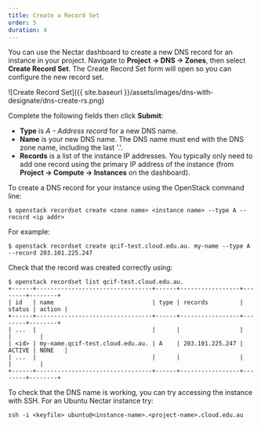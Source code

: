 ```yaml
---
title: Create a Record Set
order: 5
duration: 4
---
```


You can use the Nectar dashboard to create a new DNS record for an instance in
your project. Navigate to **Project -> DNS -> Zones**, then select **Create
Record Set**. The Create Record Set form will open so you can configure the new
record set.

![Create Record Set]({{ site.baseurl }}/assets/images/dns-with-designate/dns-create-rs.png)

Complete the following fields then click **Submit**:
- **Type** is *A - Address record* for a new DNS name.
- **Name** is your new DNS name. The DNS name must end with the DNS zone name,
  including the last '.'.
- **Records** is a list of the instance IP addresses. You typically only need
  to add one record using the primary IP address of the instance (from
  **Project -> Compute -> Instances** on the dashboard).

To create a DNS record for your instance using the OpenStack command line:

```
$ openstack recordset create <zone name> <instance name> --type A --record <ip addr>

```

For example:

```
$ openstack recordset create qcif-test.cloud.edu.au. my-name --type A --record 203.101.225.247
```

Check that the record was created correctly using:

```
$ openstack recordset list qcif-test.cloud.edu.au.
+------+---------------------------------+------+-----------------+--------+--------+
| id   | name                            | type | records         | status | action |
+------+---------------------------------+------+-----------------+--------+--------+
| ...  |                                 |      |                 |        |        |
| <id> | my-name.qcif-test.cloud.edu.au. | A    | 203.101.225.247 | ACTIVE | NONE   |
| ...  |                                 |      |                 |        |        |
+------+---------------------------------+------+-----------------+--------+--------+
```

To check that the DNS name is working, you can try accessing the instance with
SSH. For an Ubuntu Nectar instance try:

```
ssh -i <keyfile> ubuntu@<instance-name>.<project-name>.cloud.edu.au
```
